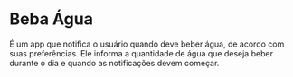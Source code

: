 # Beba Água

 É um app que notifica o usuário quando deve beber água, de acordo com suas preferências.
 Ele informa a quantidade de água que deseja beber durante o dia e quando as notificações devem começar.
